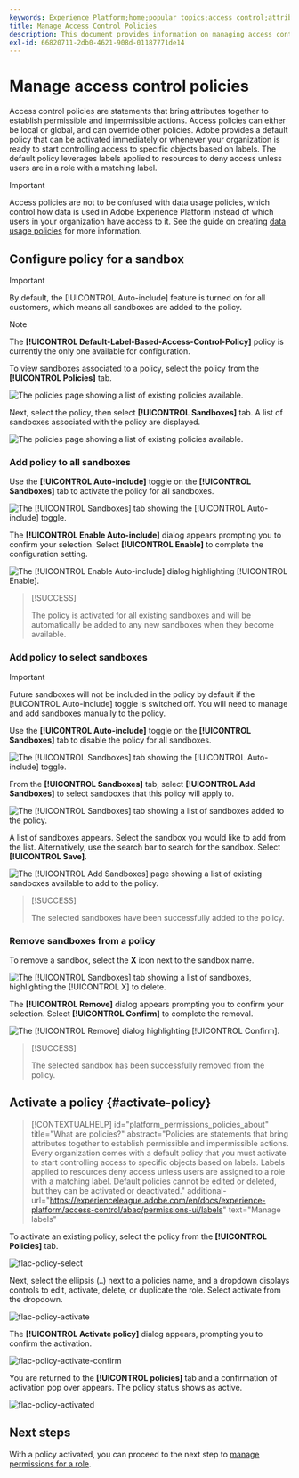 ```yaml
---
keywords: Experience Platform;home;popular topics;access control;attribute-based access control;ABAC
title: Manage Access Control Policies
description: This document provides information on managing access control policies through the Permissions interface in Adobe Experience Cloud.
exl-id: 66820711-2db0-4621-908d-01187771de14
---
```

# Manage access control policies

Access control policies are statements that bring attributes together to establish permissible and impermissible actions. Access policies can either be local or global, and can override other policies. Adobe provides a default policy that can be activated immediately or whenever your organization is ready to start controlling access to specific objects based on labels. The default policy leverages labels applied to resources to deny access unless users are in a role with a matching label. 

>[!IMPORTANT]
>
>Access policies are not to be confused with data usage policies, which control how data is used in Adobe Experience Platform instead of which users in your organization have access to it. See the guide on creating [data usage policies](../../../data-governance/policies/create.md) for more information.

<!-- ## Create a new policy

To create a new policy, select the **[!UICONTROL Policies]** tab in the sidebar and select **[!UICONTROL Create Policy]**.

![flac-new-policy](../../images/flac-ui/flac-new-policy.png)

The **[!UICONTROL Create a new policy]** dialog appears, prompting you to enter a name, and an optional description. When finished, select **[!UICONTROL Confirm]**.

![flac-create-new-policy](../../images/flac-ui/flac-create-new-policy.png)

Using the dropdown arrow select if you would like to **Permit access to** (![flac-permit-access-to](../../images/flac-ui/flac-permit-access-to.png)) a resource or **Deny access to** (![flac-deny-access-to](../../images/flac-ui/flac-deny-access-to.png)) a resource.

Next, select the resource that you would like to include in the policy using the dropdown menu and search access type, read or write.

![flac-flac-policy-resource-dropdown](../../images/flac-ui/flac-policy-resource-dropdown.png)

Next, using the dropdown arrow select the condition you would like to apply to this policy, **The following being true** (![flac-policy-true](../../images/flac-ui/flac-policy-true.png)) or **The following being false** (![flac-policy-false](../../images/flac-ui/flac-policy-false.png)).

Select the plus icon to **Add matches expression** or **Add expression group** for the resource. 

![flac-policy-expression](../../images/flac-ui/flac-policy-expression.png)

Using the dropdown, select the **Resource**.

![flac-policy-resource-dropdown](../../images/flac-ui/flac-policy-resource-dropdown-1.png)

Next, using the dropdown select the **Matches**.

![flac-policy-matches-dropdown](../../images/flac-ui/flac-policy-matches-dropdown.png)

Next, using the dropdown, select the type of label (**[!UICONTROL Core label]** or **[!UICONTROL Custom label]**) to match the label assigned to the User in roles.

![flac-policy-user-dropdown](../../images/flac-ui/flac-policy-user-dropdown.png)

Finally, select the **Sandbox** that you would like the policy conditions to apply to, using the dropdown menu.

![flac-policy-sandboxes-dropdown](../../images/flac-ui/flac-policy-sandboxes-dropdown.png)

Select **Add resource** to add more resources. Once finished, select **[!UICONTROL Save and exit]**.

![flac-policy-save-and-exit](../../images/flac-ui/flac-policy-save-and-exit.png)

The new policy is successfully created, and you are redirected to the **[!UICONTROL Policies]** tab, where you will see the newly created policy appear in the list. 

![flac-policy-saved](../../images/flac-ui/flac-policy-saved.png)

## Edit a policy

To edit an existing policy, select the policy from the **[!UICONTROL Policies]** tab. Alternatively, use the filter option to filter the results to find the policy you want to edit.

![flac-policy-select](../../images/flac-ui/flac-policy-select.png)

Next, select the ellipsis (`…`) next to the policies name, and a dropdown displays controls to edit, deactivate, delete, or duplicate the role. Select edit from the dropdown.

![flac-policy-edit](../../images/flac-ui/flac-policy-edit.png)

The policy permissions screen appears. Make the updates then select **[!UICONTROL Save and exit]**.

![flac-policy-save-and-exit](../../images/flac-ui/flac-policy-save-and-exit.png)

The policy is successfully updated, and you are redirected to the **[!UICONTROL Policies]** tab.

## Duplicate a policy

To duplicate an existing policy, select the policy from the **[!UICONTROL Policies]** tab. Alternatively, use the filter option to filter the results to find the policy you want to edit.

![flac-policy-select](../../images/flac-ui/flac-policy-select.png)

Next, select the ellipsis (`…`) next to a policies name, and a dropdown displays controls to edit, deactivate, delete, or duplicate the role. Select duplicate from the dropdown.

![flac-policy-duplicate](../../images/flac-ui/flac-policy-duplicate.png)

The **[!UICONTROL Duplicate policy]** dialog appears, prompting you to confirm the duplication. 

![flac-policy-duplicate-confirm](../../images/flac-ui/flac-duplicate-confirm.png)

The new policy appears in the list as a copy of the original on the **[!UICONTROL Policies]** tab.

![flac-role-duplicate-saved](../../images/flac-ui/flac-role-duplicate-saved.png)

## Delete a policy

To delete an existing policy, select the policy from the **[!UICONTROL Policies]** tab. Alternatively, use the filter option to filter the results to find the policy you want to delete.

![flac-policy-select](../../images/flac-ui/flac-policy-select.png)

Next, select the ellipsis (`…`) next to a policies name, and a dropdown displays controls to edit, deactivate, delete, or duplicate the role. Select delete from the dropdown.

![flac-policy-delete](../../images/flac-ui/flac-policy-delete.png)

The **[!UICONTROL Delete user policy]** dialog appears, prompting you to confirm the deletion. 

![flac-policy-delete-confirm](../../images/flac-ui/flac-policy-delete-confirm.png)

You are returned to the **[!UICONTROL policies]** tab and a confirmation of deletion pop over appears.

![flac-policy-delete-confirmation](../../images/flac-ui/flac-policy-delete-confirmation.png) -->

## Configure policy for a sandbox

>[!IMPORTANT]
>
>By default, the [!UICONTROL Auto-include] feature is turned on for all customers, which means all sandboxes are added to the policy.

>[!NOTE]
>
>The **[!UICONTROL Default-Label-Based-Access-Control-Policy]** policy is currently the only one available for configuration.

To view sandboxes associated to a policy, select the policy from the **[!UICONTROL Policies]** tab.

![The policies page showing a list of existing policies available.](../../images/abac-end-to-end-user-guide/abac-policies-page.png)

Next, select the policy, then select **[!UICONTROL Sandboxes]** tab. A list of sandboxes associated with the policy are displayed.

![The policies page showing a list of existing policies available.](../../images/flac-ui/abac-policies-sandboxes-tab.png)

### Add policy to all sandboxes

Use the **[!UICONTROL Auto-include]** toggle on the **[!UICONTROL Sandboxes]** tab to activate the policy for all sandboxes.

![The [!UICONTROL Sandboxes] tab showing the [!UICONTROL Auto-include] toggle.](../../images/flac-ui/abac-policies-auto-include.png)

The **[!UICONTROL Enable Auto-include]** dialog appears prompting you to confirm your selection. Select **[!UICONTROL Enable]** to complete the configuration setting.

![The [!UICONTROL Enable Auto-include] dialog highlighting [!UICONTROL Enable].](../../images/flac-ui/abac-policies-auto-include-enable.png)

>[!SUCCESS]
>
>The policy is activated for all existing sandboxes and will be automatically be added to any new sandboxes when they become available.

### Add policy to select sandboxes

>[!IMPORTANT]
>
>Future sandboxes will not be included in the policy by default if the [!UICONTROL Auto-include] toggle is switched off. You will need to manage and add sandboxes manually to the policy.

Use the **[!UICONTROL Auto-include]** toggle on the **[!UICONTROL Sandboxes]** tab to disable the policy for all sandboxes.

![The [!UICONTROL Sandboxes] tab showing the [!UICONTROL Auto-include] toggle.](../../images/flac-ui/abac-policies-auto-include.png)

From the **[!UICONTROL Sandboxes]** tab, select **[!UICONTROL Add Sandboxes]** to select sandboxes that this policy will apply to.

![The [!UICONTROL Sandboxes] tab showing a list of sandboxes added to the policy.](../../images/flac-ui/abac-policies-sandboxes-tab-add.png)

A list of sandboxes appears. Select the sandbox you would like to add from the list. Alternatively, use the search bar to search for the sandbox. Select **[!UICONTROL Save]**.

![The [!UICONTROL Add Sandboxes] page showing a list of existing sandboxes available to add to the policy.](../../images/flac-ui/abac-policies-sandboxes-list.png)

>[!SUCCESS]
>
>The selected sandboxes have been successfully added to the policy.

### Remove sandboxes from a policy

To remove a sandbox, select the **X** icon next to the sandbox name.

![The [!UICONTROL Sandboxes] tab showing a list of sandboxes, highlighting the [!UICONTROL X] to delete.](../../images/flac-ui/abac-policies-remove-sandbox-x.png)

The **[!UICONTROL Remove]** dialog appears prompting you to confirm your selection. Select **[!UICONTROL Confirm]** to complete the removal.

![The [!UICONTROL Remove] dialog highlighting [!UICONTROL Confirm].](../../images/flac-ui/abac-policies-remove-sandbox.png)

>[!SUCCESS]
>
>The selected sandbox has been successfully removed from the policy.

## Activate a policy {#activate-policy}

>[!CONTEXTUALHELP]
>id="platform_permissions_policies_about"
>title="What are policies?"
>abstract="Policies are statements that bring attributes together to establish permissible and impermissible actions. Every organization comes with a default policy that you must activate to start controlling access to specific objects based on labels. Labels applied to resources deny access unless users are assigned to a role with a matching label. Default policies cannot be edited or deleted, but they can be activated or deactivated."
>additional-url="https://experienceleague.adobe.com/en/docs/experience-platform/access-control/abac/permissions-ui/labels" text="Manage labels"

To activate an existing policy, select the policy from the **[!UICONTROL Policies]** tab. 

![flac-policy-select](../../images/abac-end-to-end-user-guide/abac-policies-page.png)

Next, select the ellipsis (`…`) next to a policies name, and a dropdown displays controls to edit, activate, delete, or duplicate the role. Select activate from the dropdown.

![flac-policy-activate](../../images/abac-end-to-end-user-guide/abac-policies-activate.png)

The **[!UICONTROL Activate policy]** dialog appears, prompting you to confirm the activation. 

![flac-policy-activate-confirm](../../images/abac-end-to-end-user-guide/abac-activate-policies-dialog.png)


You are returned to the **[!UICONTROL policies]** tab and a confirmation of activation pop over appears. The policy status shows as active.

![flac-policy-activated](../../images/abac-end-to-end-user-guide/abac-policies-confirm-activate.png)

## Next steps

With a policy activated, you can proceed to the next step to [manage permissions for a role](permissions.md).
